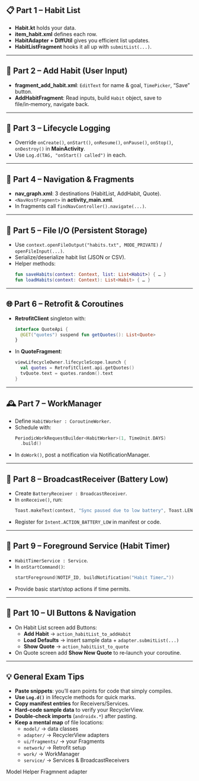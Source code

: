 ## 📋 Part 1 – Habit List  
- **Habit.kt** holds your data.  
- **item_habit.xml** defines each row.  
- **HabitAdapter + DiffUtil** gives you efficient list updates.  
- **HabitListFragment** hooks it all up with `submitList(...)`.

---

## 📝 Part 2 – Add Habit (User Input)  
- **fragment_add_habit.xml**: `EditText` for name & goal, `TimePicker`, “Save” button.  
- **AddHabitFragment**: Read inputs, build `Habit` object, save to file/in‑memory, navigate back.

---

## 🔄 Part 3 – Lifecycle Logging  
- Override `onCreate()`, `onStart()`, `onResume()`, `onPause()`, `onStop()`, `onDestroy()` in **MainActivity**.  
- Use `Log.d(TAG, "onStart() called")` in each.

---

## 🚧 Part 4 – Navigation & Fragments  
- **nav_graph.xml**: 3 destinations (HabitList, AddHabit, Quote).  
- `<NavHostFragment>` in **activity_main.xml**.  
- In fragments call `findNavController().navigate(...)`.

---

## 💾 Part 5 – File I/O (Persistent Storage)  
- Use `context.openFileOutput("habits.txt", MODE_PRIVATE)` / `openFileInput(...)`.  
- Serialize/deserialize habit list (JSON or CSV).  
- Helper methods:  
  ```kotlin
  fun saveHabits(context: Context, list: List<Habit>) { … }
  fun loadHabits(context: Context): List<Habit> { … }
  ```

---

## 🌐 Part 6 – Retrofit & Coroutines  
- **RetrofitClient** singleton with:
  ```kotlin
  interface QuoteApi {
    @GET("quotes") suspend fun getQuotes(): List<Quote>
  }
  ```
- In **QuoteFragment**:
  ```kotlin
  viewLifecycleOwner.lifecycleScope.launch {
    val quotes = RetrofitClient.api.getQuotes()
    tvQuote.text = quotes.random().text
  }
  ```

---

## 🕰 Part 7 – WorkManager  
- Define `HabitWorker : CoroutineWorker`.  
- Schedule with:
  ```kotlin
  PeriodicWorkRequestBuilder<HabitWorker>(1, TimeUnit.DAYS)
    .build()
  ```
- In `doWork()`, post a notification via NotificationManager.

---

## 🔋 Part 8 – BroadcastReceiver (Battery Low)  
- Create `BatteryReceiver : BroadcastReceiver`.  
- In `onReceive()`, run:
  ```kotlin
  Toast.makeText(context, "Sync paused due to low battery", Toast.LENGTH_LONG).show()
  ```
- Register for `Intent.ACTION_BATTERY_LOW` in manifest or code.

---

## 🔔 Part 9 – Foreground Service (Habit Timer)  
- `HabitTimerService : Service`.  
- In `onStartCommand()`:
  ```kotlin
  startForeground(NOTIF_ID, buildNotification("Habit Timer…"))
  ```
- Provide basic start/stop actions if time permits.

---

## 📱 Part 10 – UI Buttons & Navigation  
- On Habit List screen add Buttons:
  - **Add Habit** → `action_habitList_to_addHabit`
  - **Load Defaults** → insert sample data + `adapter.submitList(...)`
  - **Show Quote** → `action_habitList_to_quote`
- On Quote screen add **Show New Quote** to re‑launch your coroutine.

---

## 💡 General Exam Tips  
- **Paste snippets**: you’ll earn points for code that simply compiles.  
- **Use `Log.d()`** in lifecycle methods for quick marks.  
- **Copy manifest entries** for Receivers/Services.  
- **Hard‑code sample data** to verify your RecyclerView.  
- **Double‑check imports** (`androidx.*`) after pasting.  
- **Keep a mental map** of file locations:
  - `model/` → data classes  
  - `adapter/` → RecyclerView adapters  
  - `ui/fragments/` → your Fragments  
  - `network/` → Retrofit setup  
  - `work/` → WorkManager  
  - `service/` → Services & BroadcastReceivers
 



Model Helper Fragmnent adapter
